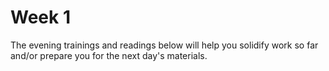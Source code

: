 # Week 1

The evening trainings and readings below will help you solidify work so far and/or prepare you for the next day's materials.

<!--

### Monday

### Tuesday

### Wednesday

### Thursday

### Weekend

-->
